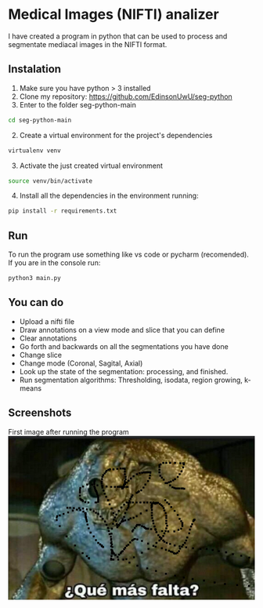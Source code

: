 # Medical Images (NIFTI) analizer
I have created a program in python that can be used to process and segmentate 
mediacal images in the NIFTI format.
## Instalation
1. Make sure you have python > 3 installed
2. Clone my repository: https://github.com/EdinsonUwU/seg-python
3. Enter to the folder seg-python-main
```bash
cd seg-python-main
```
2. Create a virtual environment for the project's dependencies
```bash
virtualenv venv
```
3. Activate the just created virtual environment
```bash
source venv/bin/activate
```
4. Install all the dependencies in the environment running:
```bash
pip install -r requirements.txt
```
## Run
To run the program use something like vs code or pycharm (recomended).
If you are in the console run:
```bash
python3 main.py
```
## You can do
* Upload a nifti file
* Draw annotations on a view mode and slice that you can define
* Clear annotations
* Go forth and backwards on all the segmentations you have done
* Change slice
* Change mode (Coronal, Sagital, Axial)
* Look up the state of the segmentation: processing, and finished.
* Run segmentation algorithms: Thresholding, isodata, region growing, k-means
## Screenshots
First image after running the program
![First window](screenshots/a.png)